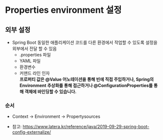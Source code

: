 # Properties environment 설정

## 외부 설정
  - Spring Boot 동일한 애플리케이션 코드를 다른 환경에서 작업할 수 있도록 설정을 외부에서 전달 할 수 있음
    - .properties 파일
    - YAML 파일
    - 환경변수
    - 커맨드 라인 인자   
  **프로퍼티 값은 @Value 어노테이션을 통해 빈에 직접 주입하거나, Spring의 Environment 추상화를 통해 접근하거나 @ConfigurationProperties를 통해 객체에 바인딩할 수 있습니다.**  
  
### 순서
- Context -> Environment -> Propertysources
  
- 참고: https://www.latera.kr/reference/java/2019-09-29-spring-boot-config-externalize/
